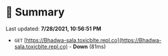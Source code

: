 # 📖 Summary
Last updated: **7/28/2021, 10:56:51 PM**

- `GET` [https://Bhadwa-sala.toxicblte.repl.co](https://Bhadwa-sala.toxicblte.repl.co) - **Down** (81ms)
